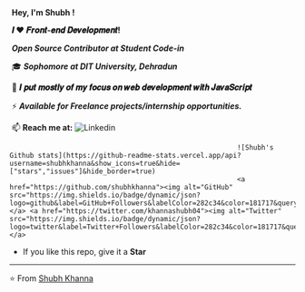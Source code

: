 ​           



​		  																	**Hey, I'm Shubh !**

​															  	**𝑰 ❤️ 𝑭𝒓𝒐𝒏𝒕-𝒆𝒏𝒅 𝑫𝒆𝒗𝒆𝒍𝒐𝒑𝒎𝒆𝒏𝒕!**

​											 		  ***Open Source Contributor at Student Code-in***

​											      	 :mortar_board: ***Sophomore at DIT University, Dehradun***

​						    	:vulcan_salute: **𝑰 𝒑𝒖𝒕 𝒎𝒐𝒔𝒕𝒍𝒚 𝒐𝒇 𝒎𝒚 𝒇𝒐𝒄𝒖𝒔 𝒐𝒏 𝒘𝒆𝒃 𝒅𝒆𝒗𝒆𝒍𝒐𝒑𝒎𝒆𝒏𝒕 𝒘𝒊𝒕𝒉 𝑱𝒂𝒗𝒂𝑺𝒄𝒓𝒊𝒑𝒕** 

​    							 		⚡  ***Available for Freelance projects/internship opportunities.***

​										 			📫 **Reach  me at:** ![Linkedin](https://www.linkedin.com/in/shubhkhanna/)

 															![Shubh's Github stats](https://github-readme-stats.vercel.app/api?username=shubhkhanna&show_icons=true&hide=["stars","issues"]&hide_border=true)
							 								<a href="https://github.com/shubhkhanna"><img alt="GitHub" src="https://img.shields.io/badge/dynamic/json?logo=github&label=GitHub+Followers&labelColor=282c34&color=181717&query=%24.data.totalSubs&url=https%3A%2F%2Fapi.spencerwoo.com%2Fsubstats%2F%3Fsource%3Dgithub%26queryKey%3Dshubhkhanna&longCache=true"/></a> <a href="https://twitter.com/khannashubh04"><img alt="Twitter" src="https://img.shields.io/badge/dynamic/json?logo=twitter&label=Twitter+Followers&labelColor=282c34&color=181717&query=%24.data.totalSubs&url=https%3A%2F%2Fapi.spencerwoo.com%2Fsubstats%2F%3Fsource%3Dtwitter%26queryKey%3Dkhannashubh04&longCache=true"/></a> 

- If you like this repo, give it a **Star** 

---

⭐️ From [Shubh Khanna](https://github.com/shubhkhanna)

